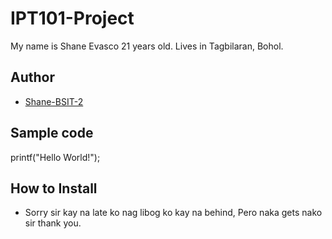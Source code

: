 # IPT101-Project

My name is Shane Evasco 21 years old. Lives in Tagbilaran, Bohol.
## Author
* [Shane-BSIT-2](https://github.com/Shinox6-BSIT-2)
## Sample code
printf("Hello World!");
## How to Install
* Sorry sir kay na late ko nag libog ko kay na behind, Pero naka gets nako sir thank you.